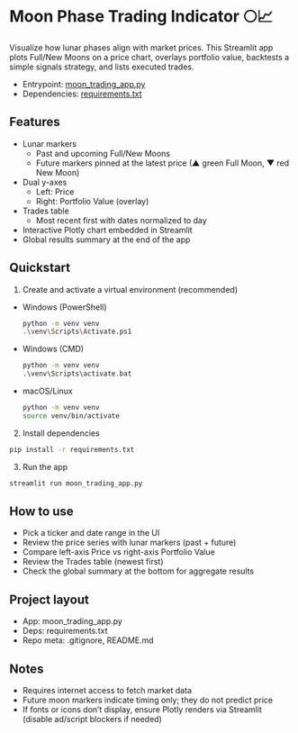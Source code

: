 # Moon Phase Trading Indicator 🌕📈

Visualize how lunar phases align with market prices. This Streamlit app plots Full/New Moons on a price chart, overlays portfolio value, backtests a simple signals strategy, and lists executed trades.

- Entrypoint: [moon_trading_app.py](moon_trading_app.py)
- Dependencies: [requirements.txt](requirements.txt)

## Features
- Lunar markers
  - Past and upcoming Full/New Moons
  - Future markers pinned at the latest price (▲ green Full Moon, ▼ red New Moon)
- Dual y-axes
  - Left: Price
  - Right: Portfolio Value (overlay)
- Trades table
  - Most recent first with dates normalized to day
- Interactive Plotly chart embedded in Streamlit
- Global results summary at the end of the app

## Quickstart

1) Create and activate a virtual environment (recommended)

- Windows (PowerShell)
  ```sh
  python -m venv venv
  .\venv\Scripts\Activate.ps1
  ```
- Windows (CMD)
  ```bat
  python -m venv venv
  .\venv\Scripts\activate.bat
  ```
- macOS/Linux
  ```sh
  python -m venv venv
  source venv/bin/activate
  ```

2) Install dependencies
```sh
pip install -r requirements.txt
```

3) Run the app
```sh
streamlit run moon_trading_app.py
```

## How to use
- Pick a ticker and date range in the UI
- Review the price series with lunar markers (past + future)
- Compare left-axis Price vs right-axis Portfolio Value
- Review the Trades table (newest first)
- Check the global summary at the bottom for aggregate results

## Project layout
- App: moon_trading_app.py
- Deps: requirements.txt
- Repo meta: .gitignore, README.md

## Notes
- Requires internet access to fetch market data
- Future moon markers indicate timing only; they do not predict price
- If fonts or icons don’t display, ensure Plotly renders via Streamlit (disable ad/script blockers if needed)